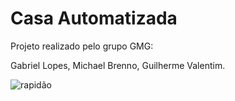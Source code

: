 # Casa Automatizada

Projeto realizado pelo grupo GMG:

Gabriel Lopes, 
Michael Brenno, 
Guilherme Valentim.


![rapidão](https://user-images.githubusercontent.com/49558226/120693912-f974bc80-c47f-11eb-97be-7f59dafc7b0c.jpg)
